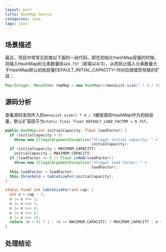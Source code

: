 ```yaml
---
layout: post
title: HashMap Source
categories: java
tags: java
---
```


## 场景描述

最近，项目中常常见到类似下面的一段代码，即在初始化HashMap容量的时候，将插入HashMap的元素数量除以`0.75f`（即乘以4/3），从而防止插入元素数量大于HashMap默认初始容量DEFAULT_INITIAL_CAPACITY=16对应阈值而导致的扩容；

```java
Map<Integer, MenuItem> tmpMap = new HashMap<>(menuList.size() * 4 / 3);
```

## 源码分析

查看源码发现传入的`menuList.size() * 4 / 3`被赋值给HashMap作为初始容量，默认扩容因子为`static final float DEFAULT_LOAD_FACTOR = 0.75f`。

```java
public HashMap(int initialCapacity, float loadFactor) {
  if (initialCapacity < 0)
    throw new IllegalArgumentException("Illegal initial capacity: " +
                                       initialCapacity);
  if (initialCapacity > MAXIMUM_CAPACITY)
    initialCapacity = MAXIMUM_CAPACITY;
  if (loadFactor <= 0 || Float.isNaN(loadFactor))
    throw new IllegalArgumentException("Illegal load factor: " +
                                       loadFactor);
  this.loadFactor = loadFactor;
  this.threshold = tableSizeFor(initialCapacity);
}

static final int tableSizeFor(int cap) {
  int n = cap - 1;
  n |= n >>> 1;
  n |= n >>> 2;
  n |= n >>> 4;
  n |= n >>> 8;
  n |= n >>> 16;
  return (n < 0) ? 1 : (n >= MAXIMUM_CAPACITY) ? MAXIMUM_CAPACITY : n + 1;
}
```

## 处理结论

